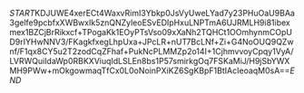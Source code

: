 $START$KDJUWE4xerECt4WaxvRimI3Ybkp0JsVyUweLYad7y23PHuOaU9BAa3gelfe9pcbfxXWBwxIk5znQNZyleoESvEDIpHxuLNPTmA6UJRMLH9i81ibexmex1BZCjBrRikxcf+TPogaKk1EOyPTsVso09xXaNh2TQHCt1OOmhynmCOpUD9rIYHwNNV3/FKagkfxegLhpUxa+JPcLR+nUT7BcLNf+Zi+G4NoOUQ9QZwnf/F1qx8CY5u2T2zodCqZFhaf+PukNcPLMMZp2o14I+1CjhmvvoyCpqy1VyA/LVRWQuiIdaWp0RBKXViuqIdLSLEn8bs1P57smirkgOq7FSKaMiJ/H9jSbYWXMH9PWw+mOkgowmaqTfCx0L0oNoinPXiKZ6SgKBpF1BtIAcIeoaqM0sA==$END$